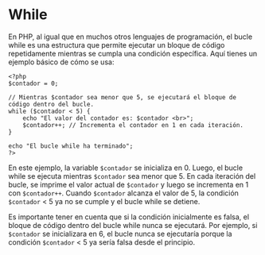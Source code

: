 # While

En PHP, al igual que en muchos otros lenguajes de programación, el bucle while es una estructura que permite ejecutar un bloque de código repetidamente mientras se cumpla una condición específica. Aquí tienes un ejemplo básico de cómo se usa:

```
<?php
$contador = 0;

// Mientras $contador sea menor que 5, se ejecutará el bloque de código dentro del bucle.
while ($contador < 5) {
    echo "El valor del contador es: $contador <br>";
    $contador++; // Incrementa el contador en 1 en cada iteración.
}

echo "El bucle while ha terminado";
?>
```

En este ejemplo, la variable `$contador` se inicializa en 0. Luego, el bucle while se ejecuta mientras `$contador` sea menor que 5. En cada iteración del bucle, se imprime el valor actual de `$contador` y luego se incrementa en 1 con `$contador++`. Cuando `$contador` alcanza el valor de 5, la condición `$contador` < 5 ya no se cumple y el bucle while se detiene.

Es importante tener en cuenta que si la condición inicialmente es falsa, el bloque de código dentro del bucle while nunca se ejecutará. Por ejemplo, si `$contador` se inicializara en 6, el bucle nunca se ejecutaría porque la condición `$contador` < 5 ya sería falsa desde el principio.